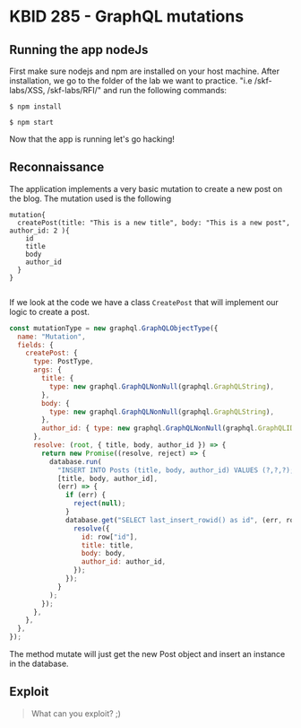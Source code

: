 # KBID 285 - GraphQL mutations

## Running the app nodeJs

First make sure nodejs and npm are installed on your host machine.
After installation, we go to the folder of the lab we want to practice.
"i.e /skf-labs/XSS, /skf-labs/RFI/" and run the following commands:

```
$ npm install
```

```
$ npm start
```

Now that the app is running let's go hacking!

## Reconnaissance

The application implements a very basic mutation to create a new post on the blog. The mutation used is the following

```
mutation{
  createPost(title: "This is a new title", body: "This is a new post", author_id: 2 ){
    id
    title
    body
    author_id
  }
}


```

If we look at the code we have a class `CreatePost` that will implement our logic to create a post.

```javascript
const mutationType = new graphql.GraphQLObjectType({
  name: "Mutation",
  fields: {
    createPost: {
      type: PostType,
      args: {
        title: {
          type: new graphql.GraphQLNonNull(graphql.GraphQLString),
        },
        body: {
          type: new graphql.GraphQLNonNull(graphql.GraphQLString),
        },
        author_id: { type: new graphql.GraphQLNonNull(graphql.GraphQLID) },
      },
      resolve: (root, { title, body, author_id }) => {
        return new Promise((resolve, reject) => {
          database.run(
            "INSERT INTO Posts (title, body, author_id) VALUES (?,?,?);",
            [title, body, author_id],
            (err) => {
              if (err) {
                reject(null);
              }
              database.get("SELECT last_insert_rowid() as id", (err, row) => {
                resolve({
                  id: row["id"],
                  title: title,
                  body: body,
                  author_id: author_id,
                });
              });
            }
          );
        });
      },
    },
  },
});
```

The method mutate will just get the new Post object and insert an instance in the database.

## Exploit

> What can you exploit? ;)
